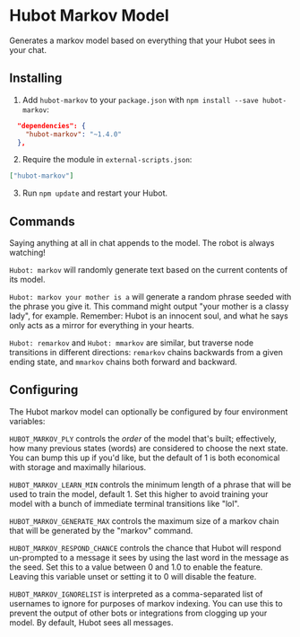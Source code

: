 # Hubot Markov Model

Generates a markov model based on everything that your Hubot sees in your
chat.

## Installing

1. Add `hubot-markov` to your `package.json` with `npm install --save hubot-markov`:

```json
  "dependencies": {
    "hubot-markov": "~1.4.0"
  },
```

2. Require the module in `external-scripts.json`:

```json
["hubot-markov"]
```

3. Run `npm update` and restart your Hubot.

## Commands

Saying anything at all in chat appends to the model. The robot is always
watching!

`Hubot: markov` will randomly generate text based on the current contents of
its model.

`Hubot: markov your mother is a` will generate a random phrase seeded with
the phrase you give it. This command might output "your mother is a classy
lady", for example. Remember: Hubot is an innocent soul, and what he says
only acts as a mirror for everything in your hearts.

`Hubot: remarkov` and `Hubot: mmarkov` are similar, but traverse node transitions in different directions: `remarkov` chains backwards from a given ending state, and `mmarkov` chains both forward and backward.

## Configuring

The Hubot markov model can optionally be configured by four environment
variables:

`HUBOT_MARKOV_PLY` controls the *order* of the model that's built; effectively,
how many previous states (words) are considered to choose the next state. You
can bump this up if you'd like, but the default of 1 is both economical with
storage and maximally hilarious.

`HUBOT_MARKOV_LEARN_MIN` controls the minimum length of a phrase that will
be used to train the model, default 1. Set this higher to avoid training your
model with a bunch of immediate terminal transitions like "lol".

`HUBOT_MARKOV_GENERATE_MAX` controls the maximum size of a markov chain that will be
generated by the "markov" command.

`HUBOT_MARKOV_RESPOND_CHANCE` controls the chance that Hubot will respond
un-prompted to a message it sees by using the last word in the message as the
seed. Set this to a value between 0 and 1.0 to enable the feature. Leaving this
variable unset or setting it to 0 will disable the feature.

`HUBOT_MARKOV_IGNORELIST` is interpreted as a comma-separated list of usernames to ignore for purposes of markov indexing. You can use this to prevent the output of other bots or integrations from clogging up your model. By default, Hubot sees all messages.
